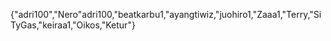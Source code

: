 {"adri100","Nero"adri100,"beatkarbu1,"ayangtiwiz,"juohiro1,"Zaaa1,"Terry,"SiTyGas,"keiraa1,"Oikos,"Ketur"}
